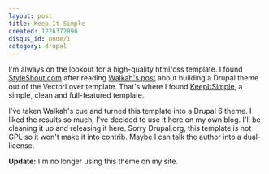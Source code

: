```yaml
--- 
layout: post
title: Keep It Simple
created: 1226372896
disqus_id: node/1
category: drupal
---
```


I'm always on the lookout for a high-quality html/css template.  I found 
<a href="http://styleshout.com">StyleShout.com</a> after reading 
<a href="http://walkah.net/blog/walkah/vectorlover-drupal-theme">Walkah's post</a> 
about building a Drupal theme out of the VectorLover template.  That's where I 
found <a href="http://www.styleshout.com/templates/preview/KeepItSimple1-0/index.html">KeepItSimple</a>, 
a simple, clean and full-featured template.

I've taken Walkah's cue and turned this template into a Drupal 6 theme.  I 
liked the results so much, I've decided to use it here on my own blog.  I'll be 
cleaning it up and releasing it here.  Sorry Drupal.org, this template is not 
GPL so it won't make it into contrib.  Maybe I can talk the author into a 
dual-license.

**Update:** I'm no longer using this theme on my site.
